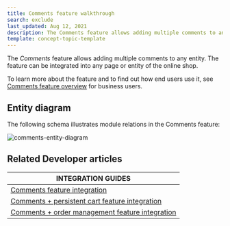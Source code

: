 ```yaml
---
title: Comments feature walkthrough
search: exclude
last_updated: Aug 12, 2021
description: The Comments feature allows adding multiple comments to any entity
template: concept-topic-template
---
```


The _Comments_ feature allows adding multiple comments to any entity. The feature can be integrated into any page or entity of the online shop.


To learn more about the feature and to find out how end users use it, see [Comments feature overview](/docs/scos/user/features/{{page.version}}/comments-feature-overview.html) for business users.


## Entity diagram

The following schema illustrates module relations in the Comments feature:

<div class="width-100">

![comments-entity-diagram](https://spryker.s3.eu-central-1.amazonaws.com/docs/Features/Mailing+&+Communication/Comments/techspec-comments-module-diagram.png)

</div>


## Related Developer articles

|INTEGRATION GUIDES  |
|---------|
| [Comments feature integration](/docs/scos/dev/feature-integration-guides/{{page.version}}/comments-feature-integration.html)  | 
| [Comments + persistent cart feature integration](/docs/scos/dev/feature-integration-guides/{{page.version}}/comments-persistent-cart-feature-integration.html) |
| [Comments + order management feature integration](/docs/scos/dev/feature-integration-guides/{{page.version}}/comments-order-management-feature-integration.html) |

